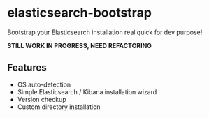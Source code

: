 # elasticsearch-bootstrap
Bootstrap your Elasticsearch installation real quick for dev purpose!

**STILL WORK IN PROGRESS, NEED REFACTORING**

## Features
 - OS auto-detection
 - Simple Elasticsearch / Kibana installation wizard
 - Version checkup
 - Custom directory installation
